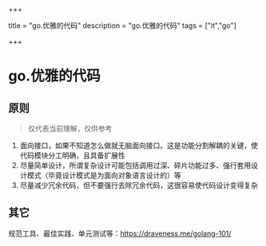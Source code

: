 

+++

title = "go.优雅的代码"
description = "go.优雅的代码"
tags = ["it","go"]

+++



# go.优雅的代码



## 原则

> 仅代表当前理解，仅供参考

1. 面向接口，如果不知道怎么做就无脑面向接口。这是功能分割解耦的关键，使代码模块分工明确，且具备扩展性
2. 尽量简单设计，所谓复杂设计可能包括调用过深、碎片功能过多、强行套用设计模式（毕竟设计模式是为面向对象语言设计的）等
3. 尽量减少冗余代码，但不要强行去除冗余代码，这很容易使代码设计变得复杂



## 其它

规范工具、最佳实践、单元测试等：https://draveness.me/golang-101/